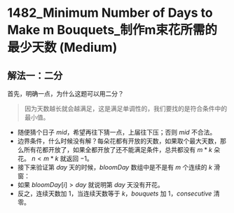 # 1482_Minimum Number of Days to Make m Bouquets_制作m束花所需的最少天数 (Medium)

## 解法一：二分

首先，明确一点，为什么这题可以用二分？

> 因为天数越长就会越满足，这是满足单调性的，我们要找的是符合条件中的最小值。

- 随便猜个日子 $mid$，希望再往下猜一点，上届往下压；否则 $mid$ 不合法。
- 边界条件，什么时候没有解？每朵花都有开放的天数，如果取个最大天数，那么所有花都开放了，如果全都开放了还不能满足条件，总共都没有 $m*k$ 朵花。 $n < m*k$ 就返回 $-1$。
- 接下来验证第 $day$ 天的时候，$bloomDay$ 数组中是不是有 $m$ 个连续的 $k$ 滑窗：
- 如果 $bloomDay[i] > day$ 就说明第 $day$ 天没有开花。
- 反之，连续天数加 $1$，当连续天数等于 $k$，$bouquets$ 加 $1$，$consecutive$ 清零。
